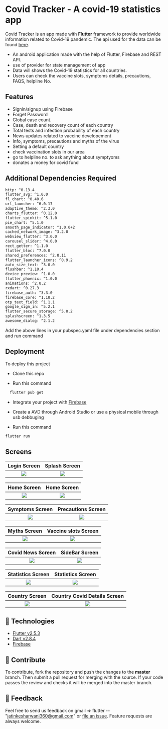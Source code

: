 # Covid Tracker - A covid-19 statistics app

Covid Tracker is an app made with **Flutter** framework to provide worldwide information related to Covid-19 pandemic. The api used for the data can be found [here](https://corona.lmao.ninja/docs/). 

- An android application made with the help of Flutter, Firebase and REST API. 
- use of provider for state management of app 
- Data will shows the Covid-19 statistics for all countries. 
- Users can check the vaccine slots, symptoms details, precautions, FAQS, helpline No.


## Features

- Signin/signup using Firebase
- Forget Password
- Global case count.
- Case, death and recovery count of each country
- Total tests and infection probability of each country
- News updates related to vaccine developement
- Info, symptoms, precautions and myths of the virus
- Setting a default country
- check vaccination slots in our area
- go to helpline no. to ask anything about symptyoms
- donates a money for covid fund


## Additional Dependencies Required

```bash
http: ^0.13.4
flutter_svg: ^1.0.0
fl_chart: ^0.40.6
url_launcher: ^6.0.17
adaptive_theme: ^2.3.0
charts_flutter: ^0.12.0
flutter_spinkit: ^5.1.0
pie_chart: ^5.1.0
smooth_page_indicator: ^1.0.0+2
cached_network_image: ^3.2.0
webview_flutter: ^3.0.0
carousel_slider: ^4.0.0
rect_getter: ^1.1.0
flutter_bloc: ^7.0.0
shared_preferences: ^2.0.11
flutter_launcher_icons: ^0.9.2
auto_size_text: ^3.0.0
flushbar: ^1.10.4
device_preview: ^1.0.0
flutter_phoenix: ^1.0.0
animations: ^2.0.2
rxdart: ^0.27.3
firebase_auth: ^3.3.0
firebase_core: ^1.10.2
otp_text_field: ^1.1.1
google_sign_in: ^5.2.1
flutter_secure_storage: ^5.0.2
splashscreen: ^1.3.5
awesome_dialog: ^2.1.2
```

Add the above lines in your pubspec.yaml file under dependencies section
and run command


## Deployment

To deploy this project

* Clone this repo

* Run this command
```bash
  flutter pub get
```
* Integrate your project with [Firebase](https://console.firebase.google.com/u/0/)

* Create a AVD through Android Studio or use a physical mobile through usb debbuging

* Run this command
 ```bash
 flutter run
 ```


## Screens

|    Login Screen    |  Splash Screen    |
|       :--------:   | :-------: |
| ![](https://github.com/jatinkesharwani/Covid_Tracker_Application/blob/eb54bc990100293f5ca4e07d88c094251697e0f6/assets/Readme%20images/login%20page.png) | ![](https://github.com/jatinkesharwani/Covid_Tracker_Application/blob/eb54bc990100293f5ca4e07d88c094251697e0f6/assets/Readme%20images/splash%20screen.png) |

|    Home Screen   | Home Screen |
|:------:          |:---------------: |
|![](https://github.com/jatinkesharwani/Covid_Tracker_Application/blob/eb54bc990100293f5ca4e07d88c094251697e0f6/assets/Readme%20images/home%20page%201.png)|![](https://github.com/jatinkesharwani/Covid_Tracker_Application/blob/eb54bc990100293f5ca4e07d88c094251697e0f6/assets/Readme%20images/home%20page%202.png)|

| Symptoms Screen  | Precautions Screen |
|:------:          |:---------------: |
|![](https://github.com/jatinkesharwani/Covid_Tracker_Application/blob/eb54bc990100293f5ca4e07d88c094251697e0f6/assets/Readme%20images/symptoms%20page.png)|![](https://github.com/jatinkesharwani/Covid_Tracker_Application/blob/eb54bc990100293f5ca4e07d88c094251697e0f6/assets/Readme%20images/precautions%20page.png)|

| Myths Screen       | Vaccine slots Screen    |
|       :--------:   | :-------: |
| ![](https://github.com/jatinkesharwani/Covid_Tracker_Application/blob/eb54bc990100293f5ca4e07d88c094251697e0f6/assets/Readme%20images/Myths%20page.png) | ![](https://github.com/jatinkesharwani/Covid_Tracker_Application/blob/eb54bc990100293f5ca4e07d88c094251697e0f6/assets/Readme%20images/Vaccine%20slots%20page.png) |

| Covid News Screen| SideBar Screen |
|:------:          |:---------------: |
|![](https://github.com/jatinkesharwani/Covid_Tracker_Application/blob/eb54bc990100293f5ca4e07d88c094251697e0f6/assets/Readme%20images/Covid%20updates%20page.png)|![](https://github.com/jatinkesharwani/Covid_Tracker_Application/blob/eb54bc990100293f5ca4e07d88c094251697e0f6/assets/Readme%20images/Side%20bar.png)|

| Statistics Screen   | Statistics Screen |
|:------:          |:---------------: |
|![](https://github.com/jatinkesharwani/Covid_Tracker_Application/blob/eb54bc990100293f5ca4e07d88c094251697e0f6/assets/Readme%20images/Statistics%20page%201.png)|![](https://github.com/jatinkesharwani/Covid_Tracker_Application/blob/eb54bc990100293f5ca4e07d88c094251697e0f6/assets/Readme%20images/Statistics%20page%202.png)|

| Country Screen   | Country Covid Details Screen |
|:------:          |:---------------: |
|![](https://github.com/jatinkesharwani/Covid_Tracker_Application/blob/eb54bc990100293f5ca4e07d88c094251697e0f6/assets/Readme%20images/Country%20page.png)|![](https://github.com/jatinkesharwani/Covid_Tracker_Application/blob/eb54bc990100293f5ca4e07d88c094251697e0f6/assets/Readme%20images/Country%20covid%20details%20page.png)|





## 🚀 Technologies

- [Flutter v2.5.3](https://storage.googleapis.com/flutter_infra_release/releases/stable/windows/flutter_windows_2.5.3-stable.zip)
- [Dart v2.8.4](https://dart.dev/get-dart)
- [Firebase](https://firebase.google.com/docs)

## 🤝 Contribute

To contribute, fork the repository and push the changes to the **master** branch. Then submit a pull request for merging with the source. If your code passes the review and checks it will be merged into the master branch.

## 💬 Feedback

Feel free to send us feedback on gmail => flutter --"jatinkesharwani360@gmail.com"  or [file an issue](https://github.com/jatinkesharwani/Covid_Tracker_Application/issues). Feature requests are always welcome.
